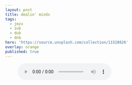 ```yaml
---
layout: post
title: dealin' minds
tags:
  - jmzx
  - sub
  - dub
  - dnb
hero: 'https://source.unsplash.com/collection/11528826'
overlay: orange
published: true
---
```

<figure>
    <audio
        controls
        src="/uploads/audio/01_Integration.m4a">
            Your browser does not support the
            <code>audio</code> element.
    </audio>
</figure>
